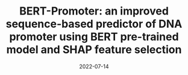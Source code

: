 ---
title: "BERT-Promoter: an improved sequence-based predictor of DNA promoter using BERT pre-trained model and SHAP feature selection"
collection: publications
permalink: /publication/2022-07-14-BERT-Promoter
date: 2022-07-14
venue: 'Computational Biology and Chemistry'
paperurl: 'https://doi.org/10.1016/j.compbiolchem.2022.107732'
citation: '<b>Le N.Q.K.</b>, Ho Q.T., Nguyen V.N., & Chang J.S. (2022). BERT-Promoter: an improved sequence-based predictor of DNA promoter using BERT pre-trained model and SHAP feature selection. <i>Computational Biology and Chemistry</i>, 99, 107732.'
---